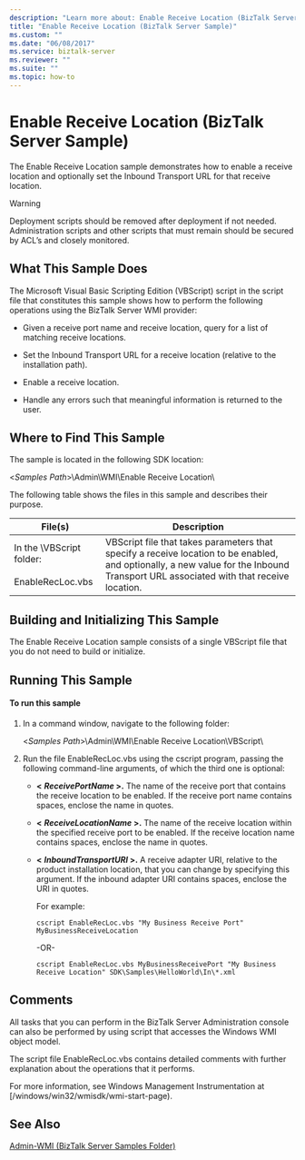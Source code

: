 ```yaml
---
description: "Learn more about: Enable Receive Location (BizTalk Server Sample)"
title: "Enable Receive Location (BizTalk Server Sample)"
ms.custom: ""
ms.date: "06/08/2017"
ms.service: biztalk-server
ms.reviewer: ""
ms.suite: ""
ms.topic: how-to
---
```

# Enable Receive Location (BizTalk Server Sample)
The Enable Receive Location sample demonstrates how to enable a receive location and optionally set the Inbound Transport URL for that receive location.

> [!WARNING]
>  Deployment scripts should be removed after deployment if not needed. Administration scripts and other scripts that must remain should be secured by ACL’s and closely monitored.

## What This Sample Does
 The Microsoft Visual Basic Scripting Edition (VBScript) script in the script file that constitutes this sample shows how to perform the following operations using the BizTalk Server WMI provider:

-   Given a receive port name and receive location, query for a list of matching receive locations.

-   Set the Inbound Transport URL for a receive location (relative to the installation path).

-   Enable a receive location.

-   Handle any errors such that meaningful information is returned to the user.

## Where to Find This Sample
 The sample is located in the following SDK location:

 \<*Samples Path*\>\Admin\WMI\Enable Receive Location\

 The following table shows the files in this sample and describes their purpose.

|File(s)|Description|
|---------------|-----------------|
|In the \VBScript folder:<br /><br /> EnableRecLoc.vbs|VBScript file that takes parameters that specify a receive location to be enabled, and optionally, a new value for the Inbound Transport URL associated with that receive location.|

## Building and Initializing This Sample
 The Enable Receive Location sample consists of a single VBScript file that you do not need to build or initialize.

## Running This Sample

#### To run this sample

1.  In a command window, navigate to the following folder:

     \<*Samples Path*\>\Admin\WMI\Enable Receive Location\VBScript\

2.  Run the file EnableRecLoc.vbs using the cscript program, passing the following command-line arguments, of which the third one is optional:

    -   **\<**
         ***ReceivePortName* \>.** The name of the receive port that contains the receive location to be enabled. If the receive port name contains spaces, enclose the name in quotes.

    -   **\<**
         ***ReceiveLocationName* \>.** The name of the receive location within the specified receive port to be enabled. If the receive location name contains spaces, enclose the name in quotes.

    -   **\<**
         ***InboundTransportURI* \>.** A receive adapter URI, relative to the product installation location, that you can change by specifying this argument. If the inbound adapter URI contains spaces, enclose the URI in quotes.

         For example:

        ```
        cscript EnableRecLoc.vbs "My Business Receive Port" MyBusinessReceiveLocation
        ```

         -OR-

        ```
        cscript EnableRecLoc.vbs MyBusinessReceivePort "My Business Receive Location" SDK\Samples\HelloWorld\In\*.xml
        ```

## Comments
 All tasks that you can perform in the BizTalk Server Administration console can also be performed by using script that accesses the Windows WMI object model.

 The script file EnableRecLoc.vbs contains detailed comments with further explanation about the operations that it performs.

 For more information, see Windows Management Instrumentation at [/windows/win32/wmisdk/wmi-start-page).

## See Also
 [Admin-WMI (BizTalk Server Samples Folder)](../core/admin-wmi-biztalk-server-samples-folder.md)
